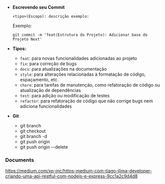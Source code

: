 - **Escrevendo seu Commit**

    `<tipo>(Escopo): descrição exemplo:`

    Exemplo:
    ```
    git commit -m 'feat(Estrutura do Projeto): Adicionar base do Projeto Next'
    ```

- **Tipos:**

    - `feat`: para novas funcionalidades adicionadas ao projeto
    - `fix`: para correção de bugs
    - `docs`: para atualizações na documentação
    - `style`: para alterações relacionadas à formatação de código, espaçamento, etc.
    - `chore`: para tarefas de manutenção, como refatoração de código ou atualização de dependências
    - `test`: para adição ou modificação de testes
    - `refactor`: para refatoração de código que não corrige bugs nem adiciona funcionalidades

- **Git**

    - git branch <Criar>
    - git checkout <Mudar>
    - git branch -d <Delete>
    - git push origin <Enviar>
    - git push origin --delete <BranchRemota>

### Documents

https://medium.com/xp-inc/https-medium-com-tiago-jlima-developer-criando-uma-api-restful-com-nodejs-e-express-9cc1a2c9d4d8